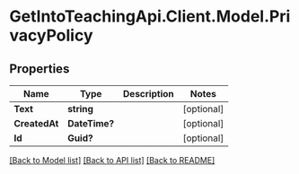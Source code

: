 # GetIntoTeachingApi.Client.Model.PrivacyPolicy
## Properties

Name | Type | Description | Notes
------------ | ------------- | ------------- | -------------
**Text** | **string** |  | [optional] 
**CreatedAt** | **DateTime?** |  | [optional] 
**Id** | **Guid?** |  | [optional] 

[[Back to Model list]](../README.md#documentation-for-models) [[Back to API list]](../README.md#documentation-for-api-endpoints) [[Back to README]](../README.md)

